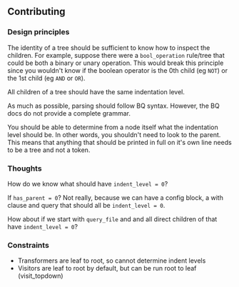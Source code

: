 ## Contributing

### Design principles

The identity of a tree should be sufficient to know how to inspect the children.
For example, suppose there were a `bool_operation` rule/tree that could be both
a binary or unary operation. This would break this principle since you wouldn't
know if the boolean operator is the 0th child (eg `NOT`) or the 1st child (eg
`AND` or `OR`).

All children of a tree should have the same indentation level.

As much as possible, parsing should follow BQ syntax. However, the BQ docs do
not provide a complete grammar.

You should be able to determine from a node itself what the indentation level
should be. In other words, you shouldn't need to look to the parent. This means
that anything that should be printed in full on it's own line needs to be a tree
and not a token.

### Thoughts

How do we know what should have `indent_level = 0`?

If `has_parent = 0`? Not really, because we can have a config block, a with
clause and query that should all be `indent_level = 0`.

How about if we start with `query_file` and and all direct children of that have
`indent_level = 0`?

### Constraints

* Transformers are leaf to root, so cannot determine indent levels
* Visitors are leaf to root by default, but can be run root to leaf (visit_topdown)
